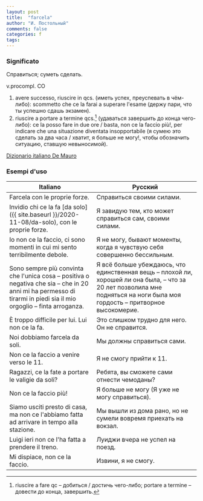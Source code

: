 ```yaml
---
layout: post
title:  "farcela"
author: "И. Постольный"
comments: false
categories: f
tags:
---
```


### Significato

Справиться; суметь сделать.

v.procompl. CO

1. avere successo, riuscire in qcs. (иметь успех, преуспевать в чём-либо): scommetto che ce la farai a superare l'esame (держу пари, что ты успешно сдашь экзамен).
2. riuscire a portare a termine qcs.[^1] (удаваться завершить до конца чего-либо): ce la posso fare in due ore / basta, non ce la faccio più!, per indicare che una situazione diventata insopportabile (я сумею это сделать за два часа / хватит, я больше не могу!, чтобы обозначить ситуацию, ставшую невыносимой).

[Dizionario italiano De Mauro](https://dizionario.internazionale.it/parola/farcela)

### Esempi d'uso

| Italiano | Русский |
|----------|---------|
| Farcela con le proprie forze. | Справиться своими силами. |
| Invidio chi ce la fa [da solo]({{ site.baseurl }}/2020-11-08/da-solo), con le proprie forze. | Я завидую тем, кто может справиться сам, своими силами. |
| Io non ce la faccio, ci sono momenti in cui mi sento terribilmente debole. | Я не могу, бывают моменты, когда я чувствую себя совершенно бессильным. |
| Sono sempre più convinta che l'unica cosa – positiva o negativa che sia – che in 20 anni mi ha permesso di tirarmi in piedi sia il mio orgoglio – finta arroganza. | Я всё больше убеждаюсь, что единственная вещь – плохой ли, хорошей ли она была, – что за 20 лет позволила мне подняться на ноги была моя гордость – притворное высокомерие. |
| È troppo difficile per lui. Lui non ce la fa. | Это слишком трудно для него. Он не справится. |
| Noi dobbiamo farcela da soli. | Мы должны справиться сами. |
| Non ce la faccio a venire verso le 11. | Я не смогу прийти к 11. |
| Ragazzi, ce la fate a portare le valigie da soli? | Ребята, вы сможете сами отнести чемоданы? |
| Non ce la faccio più! | Я больше не могу (Я уже не могу справиться). |
| Siamo usciti presto di casa, ma non ce l'abbiamo fatta ad arrivare in tempo alla stazione. | Мы вышли из дома рано, но не сумели вовремя приехать на вокзал. |
| Luigi ieri non ce l'ha fatta a prendere il treno. | Луиджи вчера не успел на поезд. |
| Mi dispiace, non ce la faccio. | Извини, я не смогу. |

[^1]: riuscire a fare qc – добиться / достичь чего-либо; portare a termine – довести до конца, завершить.
